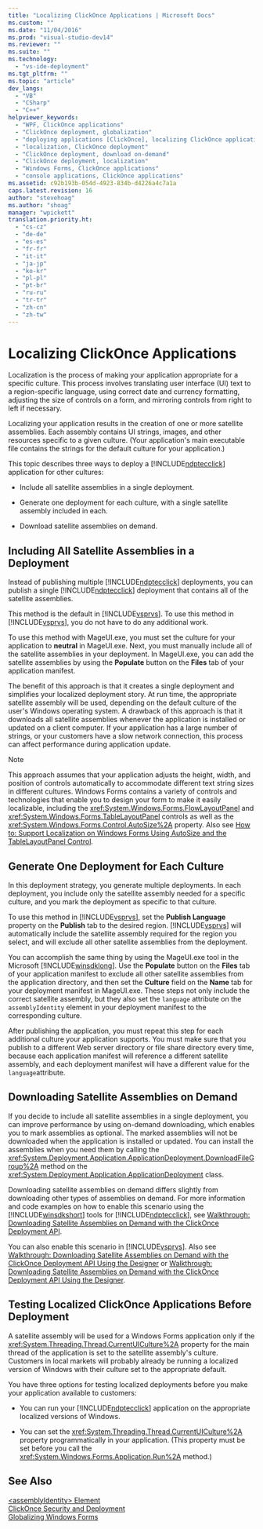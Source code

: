 ```yaml
---
title: "Localizing ClickOnce Applications | Microsoft Docs"
ms.custom: ""
ms.date: "11/04/2016"
ms.prod: "visual-studio-dev14"
ms.reviewer: ""
ms.suite: ""
ms.technology: 
  - "vs-ide-deployment"
ms.tgt_pltfrm: ""
ms.topic: "article"
dev_langs: 
  - "VB"
  - "CSharp"
  - "C++"
helpviewer_keywords: 
  - "WPF, ClickOnce applications"
  - "ClickOnce deployment, globalization"
  - "deploying applications [ClickOnce], localizing ClickOnce applications"
  - "localization, ClickOnce deployment"
  - "ClickOnce deployment, download on-demand"
  - "ClickOnce deployment, localization"
  - "Windows Forms, ClickOnce applications"
  - "console applications, ClickOnce applications"
ms.assetid: c92b193b-054d-4923-834b-d4226a4c7a1a
caps.latest.revision: 16
author: "stevehoag"
ms.author: "shoag"
manager: "wpickett"
translation.priority.ht: 
  - "cs-cz"
  - "de-de"
  - "es-es"
  - "fr-fr"
  - "it-it"
  - "ja-jp"
  - "ko-kr"
  - "pl-pl"
  - "pt-br"
  - "ru-ru"
  - "tr-tr"
  - "zh-cn"
  - "zh-tw"
---
```

# Localizing ClickOnce Applications
Localization is the process of making your application appropriate for a specific culture. This process involves translating user interface (UI) text to a region-specific language, using correct date and currency formatting, adjusting the size of controls on a form, and mirroring controls from right to left if necessary.  
  
 Localizing your application results in the creation of one or more satellite assemblies. Each assembly contains UI strings, images, and other resources specific to a given culture. (Your application's main executable file contains the strings for the default culture for your application.)  
  
 This topic describes three ways to deploy a [!INCLUDE[ndptecclick](../deployment/includes/ndptecclick_md.md)] application for other cultures:  
  
-   Include all satellite assemblies in a single deployment.  
  
-   Generate one deployment for each culture, with a single satellite assembly included in each.  
  
-   Download satellite assemblies on demand.  
  
## Including All Satellite Assemblies in a Deployment  
 Instead of publishing multiple [!INCLUDE[ndptecclick](../deployment/includes/ndptecclick_md.md)] deployments, you can publish a single [!INCLUDE[ndptecclick](../deployment/includes/ndptecclick_md.md)] deployment that contains all of the satellite assemblies.  
  
 This method is the default in [!INCLUDE[vsprvs](../code-quality/includes/vsprvs_md.md)]. To use this method in [!INCLUDE[vsprvs](../code-quality/includes/vsprvs_md.md)], you do not have to do any additional work.  
  
 To use this method with MageUI.exe, you must set the culture for your application to **neutral** in MageUI.exe. Next, you must manually include all of the satellite assemblies in your deployment. In MageUI.exe, you can add the satellite assemblies by using the **Populate** button on the **Files** tab of your application manifest.  
  
 The benefit of this approach is that it creates a single deployment and simplifies your localized deployment story. At run time, the appropriate satellite assembly will be used, depending on the default culture of the user's Windows operating system. A drawback of this approach is that it downloads all satellite assemblies whenever the application is installed or updated on a client computer. If your application has a large number of strings, or your customers have a slow network connection, this process can affect performance during application update.  
  
> [!NOTE]
>  This approach assumes that your application adjusts the height, width, and position of controls automatically to accommodate different text string sizes in different cultures. Windows Forms contains a variety of controls and technologies that enable you to design your form to make it easily localizable, including the <xref:System.Windows.Forms.FlowLayoutPanel> and <xref:System.Windows.Forms.TableLayoutPanel> controls as well as the <xref:System.Windows.Forms.Control.AutoSize%2A> property.  Also see [How to: Support Localization on Windows Forms Using AutoSize and the TableLayoutPanel Control](http://msdn.microsoft.com/library/1zkt8b33\(v=vs.110\)).  
  
## Generate One Deployment for Each Culture  
 In this deployment strategy, you generate multiple deployments. In each deployment, you include only the satellite assembly needed for a specific culture, and you mark the deployment as specific to that culture.  
  
 To use this method in [!INCLUDE[vsprvs](../code-quality/includes/vsprvs_md.md)], set the **Publish Language** property on the **Publish** tab to the desired region. [!INCLUDE[vsprvs](../code-quality/includes/vsprvs_md.md)] will automatically include the satellite assembly required for the region you select, and will exclude all other satellite assemblies from the deployment.  
  
 You can accomplish the same thing by using the MageUI.exe tool in the Microsoft [!INCLUDE[winsdklong](../deployment/includes/winsdklong_md.md)]. Use the **Populate** button on the **Files** tab of your application manifest to exclude all other satellite assemblies from the application directory, and then set the **Culture** field on the **Name** tab for your deployment manifest in MageUI.exe. These steps not only include the correct satellite assembly, but they also set the `language` attribute on the `assemblyIdentity` element in your deployment manifest to the corresponding culture.  
  
 After publishing the application, you must repeat this step for each additional culture your application supports. You must make sure that you publish to a different Web server directory or file share directory every time, because each application manifest will reference a different satellite assembly, and each deployment manifest will have a different value for the `language`attribute.  
  
## Downloading Satellite Assemblies on Demand  
 If you decide to include all satellite assemblies in a single deployment, you can improve performance by using on-demand downloading, which enables you to mark assemblies as optional. The marked assemblies will not be downloaded when the application is installed or updated. You can install the assemblies when you need them by calling the <xref:System.Deployment.Application.ApplicationDeployment.DownloadFileGroup%2A> method on the <xref:System.Deployment.Application.ApplicationDeployment> class.  
  
 Downloading satellite assemblies on demand differs slightly from downloading other types of assemblies on demand. For more information and code examples on how to enable this scenario using the [!INCLUDE[winsdkshort](../debugger/debug-interface-access/includes/winsdkshort_md.md)] tools for [!INCLUDE[ndptecclick](../deployment/includes/ndptecclick_md.md)], see [Walkthrough: Downloading Satellite Assemblies on Demand with the ClickOnce Deployment API](../deployment/walkthrough-downloading-satellite-assemblies-on-demand-with-the-clickonce-deployment-api.md).  
  
 You can also enable this scenario in [!INCLUDE[vsprvs](../code-quality/includes/vsprvs_md.md)].  Also see [Walkthrough: Downloading Satellite Assemblies on Demand with the ClickOnce Deployment API Using the Designer](http://msdn.microsoft.com/library/ms366788\(v=vs.110\)) or [Walkthrough: Downloading Satellite Assemblies on Demand with the ClickOnce Deployment API Using the Designer](http://msdn.microsoft.com/library/ms366788\(v=vs.120\)).  
  
## Testing Localized ClickOnce Applications Before Deployment  
 A satellite assembly will be used for a Windows Forms application only if the <xref:System.Threading.Thread.CurrentUICulture%2A> property for the main thread of the application is set to the satellite assembly's culture. Customers in local markets will probably already be running a localized version of Windows with their culture set to the appropriate default.  
  
 You have three options for testing localized deployments before you make your application available to customers:  
  
-   You can run your [!INCLUDE[ndptecclick](../deployment/includes/ndptecclick_md.md)] application on the appropriate localized versions of Windows.  
  
-   You can set the <xref:System.Threading.Thread.CurrentUICulture%2A> property programmatically in your application. (This property must be set before you call the <xref:System.Windows.Forms.Application.Run%2A> method.)  
  
## See Also  
 [\<assemblyIdentity> Element](../deployment/assemblyidentity-element-clickonce-deployment.md)   
 [ClickOnce Security and Deployment](../deployment/clickonce-security-and-deployment.md)   
 [Globalizing Windows Forms](../Topic/Globalizing%20Windows%20Forms.md)